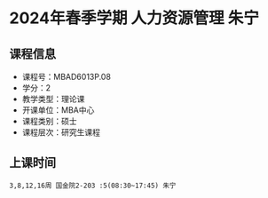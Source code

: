 # 2024年春季学期 人力资源管理 朱宁






## 课程信息

- 课程号：MBAD6013P.08
- 学分：2
- 教学类型：理论课
- 开课单位：MBA中心
- 课程类别：硕士
- 课程层次：研究生课程

## 上课时间

```
3,8,12,16周 国金院2-203 :5(08:30~17:45) 朱宁
```


